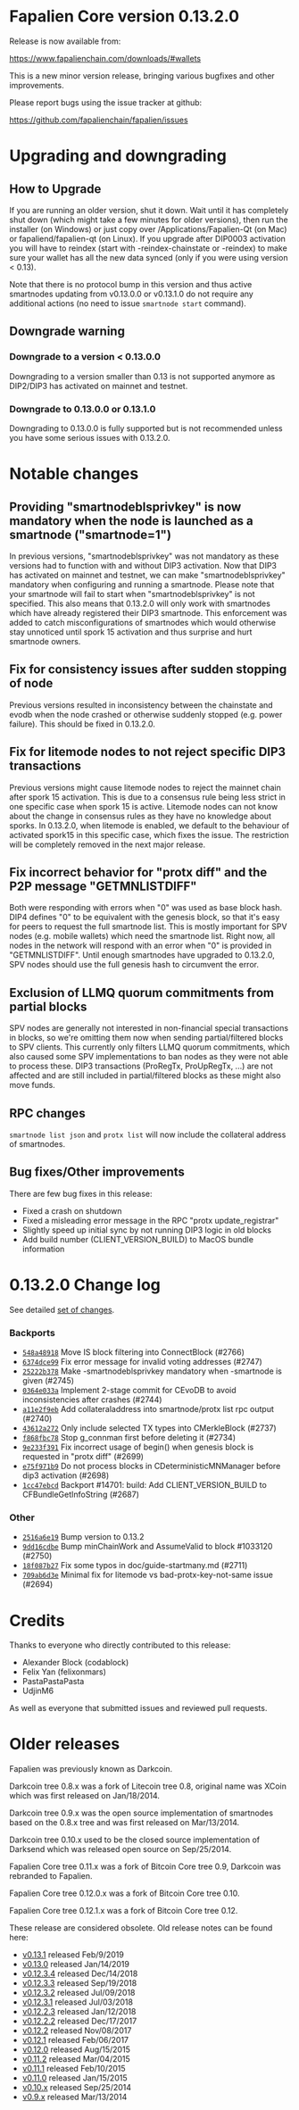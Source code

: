 Fapalien Core version 0.13.2.0
==========================

Release is now available from:

  <https://www.fapalienchain.com/downloads/#wallets>

This is a new minor version release, bringing various bugfixes and other improvements.

Please report bugs using the issue tracker at github:

  <https://github.com/fapalienchain/fapalien/issues>


Upgrading and downgrading
=========================

How to Upgrade
--------------

If you are running an older version, shut it down. Wait until it has completely
shut down (which might take a few minutes for older versions), then run the
installer (on Windows) or just copy over /Applications/Fapalien-Qt (on Mac) or
fapaliend/fapalien-qt (on Linux). If you upgrade after DIP0003 activation you will
have to reindex (start with -reindex-chainstate or -reindex) to make sure
your wallet has all the new data synced (only if you were using version < 0.13).

Note that there is no protocol bump in this version and thus active smartnodes
updating from v0.13.0.0 or v0.13.1.0 do not require any additional actions (no need to issue
`smartnode start` command).

Downgrade warning
-----------------

### Downgrade to a version < 0.13.0.0

Downgrading to a version smaller than 0.13 is not supported anymore as DIP2/DIP3 has activated
on mainnet and testnet.

### Downgrade to 0.13.0.0 or 0.13.1.0

Downgrading to 0.13.0.0 is fully supported but is not recommended unless you have some serious issues with 0.13.2.0.

Notable changes
===============

Providing "smartnodeblsprivkey" is now mandatory when the node is launched as a smartnode ("smartnode=1")
------------------------------------------------------------------------
In previous versions, "smartnodeblsprivkey" was not mandatory as these versions had to function with and without DIP3
activation. Now that DIP3 has activated on mainnet and testnet, we can make "smartnodeblsprivkey" mandatory when
configuring and running a smartnode. Please note that your smartnode will fail to start when "smartnodeblsprivkey"
is not specified. This also means that 0.13.2.0 will only work with smartnodes which have already registered their
DIP3 smartnode. This enforcement was added to catch misconfigurations of smartnodes which would otherwise stay
unnoticed until spork 15 activation and thus surprise and hurt smartnode owners.

Fix for consistency issues after sudden stopping of node
--------------------------------------------------------
Previous versions resulted in inconsistency between the chainstate and evodb when the node crashed or otherwise suddenly
stopped (e.g. power failure). This should be fixed in 0.13.2.0. 

Fix for litemode nodes to not reject specific DIP3 transactions
---------------------------------------------------------------
Previous versions might cause litemode nodes to reject the mainnet chain after spork 15 activation. This is due to a
consensus rule being less strict in one specific case when spork 15 is active. Litemode nodes can not know about the
change in consensus rules as they have no knowledge about sporks. In 0.13.2.0, when litemode is enabled, we default to the
behaviour of activated spork15 in this specific case, which fixes the issue. The restriction will be completely removed
in the next major release.

Fix incorrect behavior for "protx diff" and the P2P message "GETMNLISTDIFF"
---------------------------------------------------------------------------
Both were responding with errors when "0" was used as base block hash. DIP4 defines "0" to be equivalent with the
genesis block, so that it's easy for peers to request the full smartnode list.
This is mostly important for SPV nodes (e.g. mobile wallets) which need the smartnode list. Right now, all nodes in
the network will respond with an error when "0" is provided in  "GETMNLISTDIFF". Until enough smartnodes have upgraded
to 0.13.2.0, SPV nodes should use the full genesis hash to circumvent the error.

Exclusion of LLMQ quorum commitments from partial blocks
--------------------------------------------------------
SPV nodes are generally not interested in non-financial special transactions in blocks, so we're omitting them now when
sending partial/filtered blocks to SPV clients. This currently only filters LLMQ quorum commitments, which also caused
some SPV implementations to ban nodes as they were not able to process these. DIP3 transactions (ProRegTx, ProUpRegTx, ...)
are not affected and are still included in partial/filtered blocks as these might also move funds. 

RPC changes
-----------
`smartnode list json` and `protx list` will now include the collateral address of smartnodes.

Bug fixes/Other improvements
----------------------------
There are few bug fixes in this release:
- Fixed a crash on shutdown
- Fixed a misleading error message in the RPC "protx update_registrar"  
- Slightly speed up initial sync by not running DIP3 logic in old blocks
- Add build number (CLIENT_VERSION_BUILD) to MacOS bundle information 

 0.13.2.0 Change log
===================

See detailed [set of changes](https://github.com/fapalienchain/fapalien/compare/v0.13.1.0...fapalien:v0.13.2.0).

### Backports

- [`548a48918`](https://github.com/fapalienchain/fapalien/commit/548a48918) Move IS block filtering into ConnectBlock (#2766)
- [`6374dce99`](https://github.com/fapalienchain/fapalien/commit/6374dce99) Fix error message for invalid voting addresses (#2747)
- [`25222b378`](https://github.com/fapalienchain/fapalien/commit/25222b378) Make -smartnodeblsprivkey mandatory when -smartnode is given (#2745)
- [`0364e033a`](https://github.com/fapalienchain/fapalien/commit/0364e033a) Implement 2-stage commit for CEvoDB to avoid inconsistencies after crashes (#2744)
- [`a11e2f9eb`](https://github.com/fapalienchain/fapalien/commit/a11e2f9eb) Add collateraladdress into smartnode/protx list rpc output (#2740)
- [`43612a272`](https://github.com/fapalienchain/fapalien/commit/43612a272) Only include selected TX types into CMerkleBlock (#2737)
- [`f868fbc78`](https://github.com/fapalienchain/fapalien/commit/f868fbc78) Stop g_connman first before deleting it (#2734)
- [`9e233f391`](https://github.com/fapalienchain/fapalien/commit/9e233f391) Fix incorrect usage of begin() when genesis block is requested in "protx diff" (#2699)
- [`e75f971b9`](https://github.com/fapalienchain/fapalien/commit/e75f971b9) Do not process blocks in CDeterministicMNManager before dip3 activation (#2698)
- [`1cc47ebcd`](https://github.com/fapalienchain/fapalien/commit/1cc47ebcd) Backport #14701: build: Add CLIENT_VERSION_BUILD to CFBundleGetInfoString (#2687)

### Other

- [`2516a6e19`](https://github.com/fapalienchain/fapalien/commit/2516a6e19) Bump version to 0.13.2
- [`9dd16cdbe`](https://github.com/fapalienchain/fapalien/commit/9dd16cdbe) Bump minChainWork and AssumeValid to block #1033120 (#2750)
- [`18f087b27`](https://github.com/fapalienchain/fapalien/commit/18f087b27) Fix some typos in doc/guide-startmany.md (#2711)
- [`709ab6d3e`](https://github.com/fapalienchain/fapalien/commit/709ab6d3e) Minimal fix for litemode vs bad-protx-key-not-same issue (#2694)

Credits
=======

Thanks to everyone who directly contributed to this release:

- Alexander Block (codablock)
- Felix Yan (felixonmars)
- PastaPastaPasta
- UdjinM6

As well as everyone that submitted issues and reviewed pull requests.

Older releases
==============

Fapalien was previously known as Darkcoin.

Darkcoin tree 0.8.x was a fork of Litecoin tree 0.8, original name was XCoin
which was first released on Jan/18/2014.

Darkcoin tree 0.9.x was the open source implementation of smartnodes based on
the 0.8.x tree and was first released on Mar/13/2014.

Darkcoin tree 0.10.x used to be the closed source implementation of Darksend
which was released open source on Sep/25/2014.

Fapalien Core tree 0.11.x was a fork of Bitcoin Core tree 0.9,
Darkcoin was rebranded to Fapalien.

Fapalien Core tree 0.12.0.x was a fork of Bitcoin Core tree 0.10.

Fapalien Core tree 0.12.1.x was a fork of Bitcoin Core tree 0.12.

These release are considered obsolete. Old release notes can be found here:

- [v0.13.1](https://github.com/fapalienchain/fapalien/blob/master/doc/release-notes/fapalien/release-notes-0.13.1.md) released Feb/9/2019
- [v0.13.0](https://github.com/fapalienchain/fapalien/blob/master/doc/release-notes/fapalien/release-notes-0.13.0.md) released Jan/14/2019
- [v0.12.3.4](https://github.com/fapalienchain/fapalien/blob/master/doc/release-notes/fapalien/release-notes-0.12.3.4.md) released Dec/14/2018
- [v0.12.3.3](https://github.com/fapalienchain/fapalien/blob/master/doc/release-notes/fapalien/release-notes-0.12.3.3.md) released Sep/19/2018
- [v0.12.3.2](https://github.com/fapalienchain/fapalien/blob/master/doc/release-notes/fapalien/release-notes-0.12.3.2.md) released Jul/09/2018
- [v0.12.3.1](https://github.com/fapalienchain/fapalien/blob/master/doc/release-notes/fapalien/release-notes-0.12.3.1.md) released Jul/03/2018
- [v0.12.2.3](https://github.com/fapalienchain/fapalien/blob/master/doc/release-notes/fapalien/release-notes-0.12.2.3.md) released Jan/12/2018
- [v0.12.2.2](https://github.com/fapalienchain/fapalien/blob/master/doc/release-notes/fapalien/release-notes-0.12.2.2.md) released Dec/17/2017
- [v0.12.2](https://github.com/fapalienchain/fapalien/blob/master/doc/release-notes/fapalien/release-notes-0.12.2.md) released Nov/08/2017
- [v0.12.1](https://github.com/fapalienchain/fapalien/blob/master/doc/release-notes/fapalien/release-notes-0.12.1.md) released Feb/06/2017
- [v0.12.0](https://github.com/fapalienchain/fapalien/blob/master/doc/release-notes/fapalien/release-notes-0.12.0.md) released Aug/15/2015
- [v0.11.2](https://github.com/fapalienchain/fapalien/blob/master/doc/release-notes/fapalien/release-notes-0.11.2.md) released Mar/04/2015
- [v0.11.1](https://github.com/fapalienchain/fapalien/blob/master/doc/release-notes/fapalien/release-notes-0.11.1.md) released Feb/10/2015
- [v0.11.0](https://github.com/fapalienchain/fapalien/blob/master/doc/release-notes/fapalien/release-notes-0.11.0.md) released Jan/15/2015
- [v0.10.x](https://github.com/fapalienchain/fapalien/blob/master/doc/release-notes/fapalien/release-notes-0.10.0.md) released Sep/25/2014
- [v0.9.x](https://github.com/fapalienchain/fapalien/blob/master/doc/release-notes/fapalien/release-notes-0.9.0.md) released Mar/13/2014

